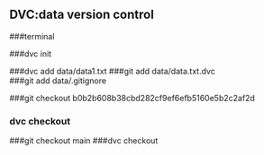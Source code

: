 ## DVC:data version control

###terminal

###dvc init

###dvc add data/data1.txt
###git add data/data.txt.dvc           
###git add data/.gitignore

###git checkout b0b2b608b38cbd282cf9ef6efb5160e5b2c2af2d
### dvc checkout

###git checkout main
###dvc checkout